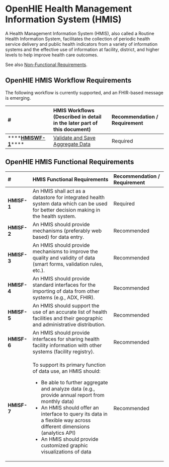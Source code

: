 # OpenHIE Health Management Information System  \(HMIS\)

A Health Management Information System \(HMIS\), also called a Routine Health Information System, facilitates the collection of periodic health service delivery and public health indicators from a variety of information systems and the effective use of information at facility, district, and higher levels to help improve health care outcomes.

See also [Non-Functional Requirements](non-functional-requirements.md).

## **OpenHIE HMIS Workflow Requirements**

The following workflow is currently supported, and an FHIR-based message is emerging.

| \# | **HMIS Workflows \(Described in detail in the later part of this document\)** | **Recommendation / Requirement** |
| :--- | :--- | :--- |
| \*\*\*\*[**HMISWF-1**](../introduction/aggregate-reporting-workflows/validate-and-save-aggregate-data.md)\*\*\*\* | [Validate and Save Aggregate Data](../introduction/aggregate-reporting-workflows/validate-and-save-aggregate-data.md) | Required |

## **OpenHIE HMIS Functional Requirements**

<table>
  <thead>
    <tr>
      <th style="text-align:left">#</th>
      <th style="text-align:left"><b>HMIS Functional Requirements</b>
      </th>
      <th style="text-align:left"><b>Recommendation / Requirement</b>
      </th>
    </tr>
  </thead>
  <tbody>
    <tr>
      <td style="text-align:left"><b>HMISF-1</b>
      </td>
      <td style="text-align:left">An HMIS shall act as a datastore for integrated health system data which
        can be used for better decision making in the health system.</td>
      <td style="text-align:left">Required</td>
    </tr>
    <tr>
      <td style="text-align:left"><b>HMISF-2</b>
      </td>
      <td style="text-align:left">An HMIS should provide mechanisms (preferably web based) for data entry.</td>
      <td
      style="text-align:left">Recommended</td>
    </tr>
    <tr>
      <td style="text-align:left"><b>HMISF-3</b>
      </td>
      <td style="text-align:left">An HMIS should provide mechanisms to improve the quality and validity
        of data (smart forms, validation rules, etc.).</td>
      <td style="text-align:left">Recommended</td>
    </tr>
    <tr>
      <td style="text-align:left"><b>HMISF-4</b>
      </td>
      <td style="text-align:left">An HMIS should provide standard interfaces for the importing of data from
        other systems (e.g., ADX, FHIR).</td>
      <td style="text-align:left">Recommended</td>
    </tr>
    <tr>
      <td style="text-align:left"><b>HMISF-5</b>
      </td>
      <td style="text-align:left">An HMIS should support the use of an accurate list of health facilities
        and their geographic and administrative distribution.</td>
      <td style="text-align:left">Recommended</td>
    </tr>
    <tr>
      <td style="text-align:left"><b>HMISF-6</b>
      </td>
      <td style="text-align:left">An HMIS should provide interfaces for sharing health facility information
        with other systems (facility registry).</td>
      <td style="text-align:left">Recommended</td>
    </tr>
    <tr>
      <td style="text-align:left"><b>HMISF-7</b>
      </td>
      <td style="text-align:left">
        <p>To support its primary function of data use, an HMIS should:</p>
        <ul>
          <li>Be able to further aggregate and analyze data (e.g., provide annual report
            from monthly data)</li>
          <li>An HMIS should offer an interface to query its data in a flexible way
            across different dimensions (analytics API)</li>
          <li>An HMIS should provide customized graphic visualizations of data</li>
        </ul>
      </td>
      <td style="text-align:left">Recommended</td>
    </tr>
  </tbody>
</table>


